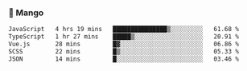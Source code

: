 ### 🥭 Mango

<!--START_SECTION:waka-->

```txt
JavaScript   4 hrs 19 mins   ███████████████▒░░░░░░░░░   61.68 %
TypeScript   1 hr 27 mins    █████▒░░░░░░░░░░░░░░░░░░░   20.91 %
Vue.js       28 mins         █▓░░░░░░░░░░░░░░░░░░░░░░░   06.86 %
SCSS         22 mins         █▒░░░░░░░░░░░░░░░░░░░░░░░   05.33 %
JSON         14 mins         █░░░░░░░░░░░░░░░░░░░░░░░░   03.46 %
```

<!--END_SECTION:waka-->
